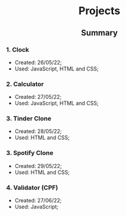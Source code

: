# <p align="center">**Projects**</p>
## <p align="center">**Summary**</p>


### **1. Clock**
 - Created: 26/05/22;
 - Used: JavaScript, HTML and CSS;
### **2. Calculator**
- Created: 27/05/22;
- Used: JavaScript, HTML and CSS;

### **3. Tinder Clone**
- Created: 28/05/22;
- Used: HTML and CSS;

### **3. Spotify Clone**
- Created: 29/05/22;
- Used: HTML and CSS;

### **4. Validator (CPF)**
- Created: 27/06/22;
- Used: JavaScript;
